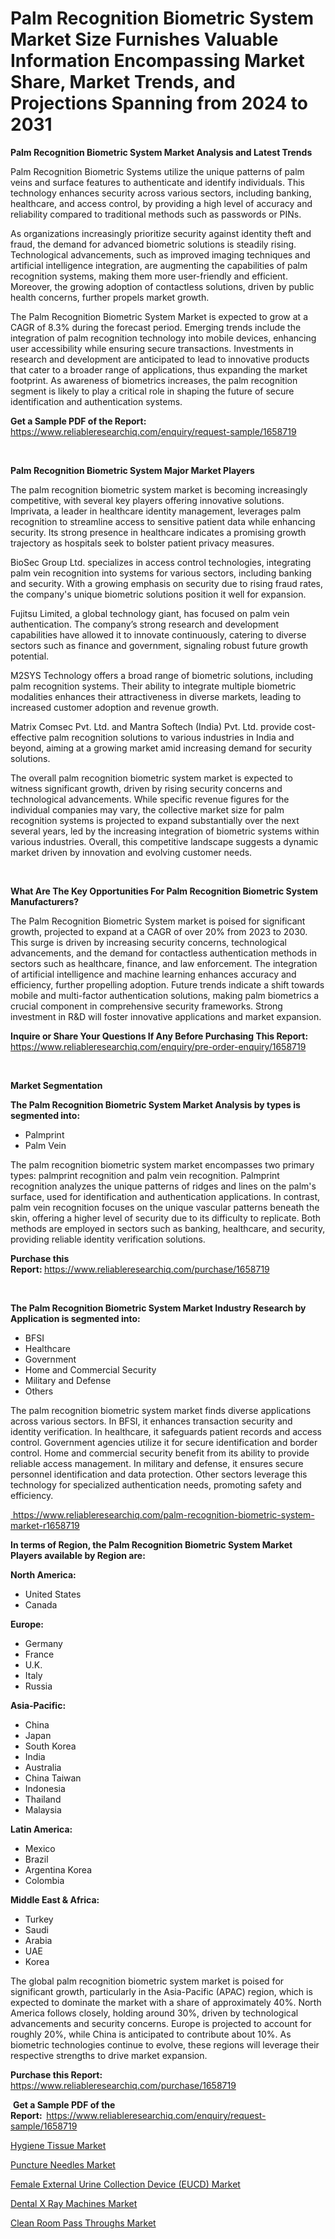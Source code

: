 <p><h1>Palm Recognition Biometric System Market Size Furnishes Valuable Information Encompassing Market Share, Market Trends, and Projections Spanning from 2024 to 2031</h1></p><p><strong>Palm Recognition Biometric System Market Analysis and Latest Trends</strong></p>
<p><p>Palm Recognition Biometric Systems utilize the unique patterns of palm veins and surface features to authenticate and identify individuals. This technology enhances security across various sectors, including banking, healthcare, and access control, by providing a high level of accuracy and reliability compared to traditional methods such as passwords or PINs. </p><p>As organizations increasingly prioritize security against identity theft and fraud, the demand for advanced biometric solutions is steadily rising. Technological advancements, such as improved imaging techniques and artificial intelligence integration, are augmenting the capabilities of palm recognition systems, making them more user-friendly and efficient. Moreover, the growing adoption of contactless solutions, driven by public health concerns, further propels market growth.</p><p>The Palm Recognition Biometric System Market is expected to grow at a CAGR of 8.3% during the forecast period. Emerging trends include the integration of palm recognition technology into mobile devices, enhancing user accessibility while ensuring secure transactions. Investments in research and development are anticipated to lead to innovative products that cater to a broader range of applications, thus expanding the market footprint. As awareness of biometrics increases, the palm recognition segment is likely to play a critical role in shaping the future of secure identification and authentication systems.</p></p>
<p><strong>Get a Sample PDF of the Report:&nbsp;</strong> <a href="https://www.reliableresearchiq.com/enquiry/request-sample/1658719?utm_campaign=1132&utm_medium=2&utm_source=Github&utm_content=ia&utm_term=28092024&utm_id=palm-recognition-biometric-system">https://www.reliableresearchiq.com/enquiry/request-sample/1658719</a></p>
<p>&nbsp;</p>
<p><strong>Palm Recognition Biometric System Major Market Players</strong></p>
<p><p>The palm recognition biometric system market is becoming increasingly competitive, with several key players offering innovative solutions. Imprivata, a leader in healthcare identity management, leverages palm recognition to streamline access to sensitive patient data while enhancing security. Its strong presence in healthcare indicates a promising growth trajectory as hospitals seek to bolster patient privacy measures.</p><p>BioSec Group Ltd. specializes in access control technologies, integrating palm vein recognition into systems for various sectors, including banking and security. With a growing emphasis on security due to rising fraud rates, the company's unique biometric solutions position it well for expansion.</p><p>Fujitsu Limited, a global technology giant, has focused on palm vein authentication. The company’s strong research and development capabilities have allowed it to innovate continuously, catering to diverse sectors such as finance and government, signaling robust future growth potential.</p><p>M2SYS Technology offers a broad range of biometric solutions, including palm recognition systems. Their ability to integrate multiple biometric modalities enhances their attractiveness in diverse markets, leading to increased customer adoption and revenue growth.</p><p>Matrix Comsec Pvt. Ltd. and Mantra Softech (India) Pvt. Ltd. provide cost-effective palm recognition solutions to various industries in India and beyond, aiming at a growing market amid increasing demand for security solutions.</p><p>The overall palm recognition biometric system market is expected to witness significant growth, driven by rising security concerns and technological advancements. While specific revenue figures for the individual companies may vary, the collective market size for palm recognition systems is projected to expand substantially over the next several years, led by the increasing integration of biometric systems within various industries. Overall, this competitive landscape suggests a dynamic market driven by innovation and evolving customer needs.</p></p>
<p>&nbsp;</p>
<p><strong>What Are The Key Opportunities For Palm Recognition Biometric System Manufacturers?</strong></p>
<p><p>The Palm Recognition Biometric System market is poised for significant growth, projected to expand at a CAGR of over 20% from 2023 to 2030. This surge is driven by increasing security concerns, technological advancements, and the demand for contactless authentication methods in sectors such as healthcare, finance, and law enforcement. The integration of artificial intelligence and machine learning enhances accuracy and efficiency, further propelling adoption. Future trends indicate a shift towards mobile and multi-factor authentication solutions, making palm biometrics a crucial component in comprehensive security frameworks. Strong investment in R&D will foster innovative applications and market expansion.</p></p>
<p><strong>Inquire or Share Your Questions If Any Before Purchasing This Report:</strong> <a href="https://www.reliableresearchiq.com/enquiry/pre-order-enquiry/1658719?utm_campaign=1132&utm_medium=2&utm_source=Github&utm_content=ia&utm_term=28092024&utm_id=palm-recognition-biometric-system">https://www.reliableresearchiq.com/enquiry/pre-order-enquiry/1658719</a></p>
<p>&nbsp;</p>
<p><strong>Market Segmentation</strong></p>
<p><strong>The Palm Recognition Biometric System Market Analysis by types is segmented into:</strong></p>
<p><ul><li>Palmprint</li><li>Palm Vein</li></ul></p>
<p><p>The palm recognition biometric system market encompasses two primary types: palmprint recognition and palm vein recognition. Palmprint recognition analyzes the unique patterns of ridges and lines on the palm's surface, used for identification and authentication applications. In contrast, palm vein recognition focuses on the unique vascular patterns beneath the skin, offering a higher level of security due to its difficulty to replicate. Both methods are employed in sectors such as banking, healthcare, and security, providing reliable identity verification solutions.</p></p>
<p><strong>Purchase this Report:&nbsp;</strong><a href="https://www.reliableresearchiq.com/purchase/1658719?utm_campaign=1132&utm_medium=2&utm_source=Github&utm_content=ia&utm_term=28092024&utm_id=palm-recognition-biometric-system">https://www.reliableresearchiq.com/purchase/1658719</a></p>
<p>&nbsp;</p>
<p><strong>The Palm Recognition Biometric System Market Industry Research by Application is segmented into:</strong></p>
<p><ul><li>BFSI</li><li>Healthcare</li><li>Government</li><li>Home and Commercial Security</li><li>Military and Defense</li><li>Others</li></ul></p>
<p><p>The palm recognition biometric system market finds diverse applications across various sectors. In BFSI, it enhances transaction security and identity verification. In healthcare, it safeguards patient records and access control. Government agencies utilize it for secure identification and border control. Home and commercial security benefit from its ability to provide reliable access management. In military and defense, it ensures secure personnel identification and data protection. Other sectors leverage this technology for specialized authentication needs, promoting safety and efficiency.</p></p>
<p><a href="https://www.reliableresearchiq.com/palm-recognition-biometric-system-market-r1658719?utm_campaign=1132&utm_medium=2&utm_source=Github&utm_content=ia&utm_term=28092024&utm_id=palm-recognition-biometric-system">&nbsp;https://www.reliableresearchiq.com/palm-recognition-biometric-system-market-r1658719</a></p>
<p><strong>In terms of Region, the Palm Recognition Biometric System Market Players available by Region are:</strong></p>
<p>
    <p> <strong> North America: </strong>
        <ul>
            <li>United States</li>
            <li>Canada</li>
        </ul>
        </p> 
    <p> <strong> Europe: </strong>
        <ul>
            <li>Germany</li>
            <li>France</li>
            <li>U.K.</li>
            <li>Italy</li>
            <li>Russia</li>
        </ul>
        </p> 
    <p> <strong> Asia-Pacific: </strong>
        <ul>
            <li>China</li>
            <li>Japan</li>
            <li>South Korea</li>
            <li>India</li>
            <li>Australia</li>
            <li>China Taiwan</li>
            <li>Indonesia</li>
            <li>Thailand</li>
            <li>Malaysia</li>
        </ul>
        </p> 
    <p> <strong> Latin America: </strong>
        <ul>
            <li>Mexico</li>
            <li>Brazil</li>
            <li>Argentina Korea</li>
            <li>Colombia</li>
        </ul>
        </p> 
    <p> <strong> Middle East & Africa: </strong>
        <ul>
            <li>Turkey</li>
            <li>Saudi</li>
            <li>Arabia</li>
            <li>UAE</li>
            <li>Korea</li>
        </ul>
    </p>
    </p>
<p><p>The global palm recognition biometric system market is poised for significant growth, particularly in the Asia-Pacific (APAC) region, which is expected to dominate the market with a share of approximately 40%. North America follows closely, holding around 30%, driven by technological advancements and security concerns. Europe is projected to account for roughly 20%, while China is anticipated to contribute about 10%. As biometric technologies continue to evolve, these regions will leverage their respective strengths to drive market expansion.</p></p>
<p><strong>Purchase this Report: </strong><a href="https://www.reliableresearchiq.com/purchase/1658719?utm_campaign=1132&utm_medium=2&utm_source=Github&utm_content=ia&utm_term=28092024&utm_id=palm-recognition-biometric-system">https://www.reliableresearchiq.com/purchase/1658719</a></p>
<p>&nbsp;<strong>Get a Sample PDF of the Report:&nbsp;&nbsp;</strong><a href="https://www.reliableresearchiq.com/enquiry/request-sample/1658719?utm_campaign=1132&utm_medium=2&utm_source=Github&utm_content=ia&utm_term=28092024&utm_id=palm-recognition-biometric-system">https://www.reliableresearchiq.com/enquiry/request-sample/1658719</a></p>
<p><strong></strong></p>
<p><p><a href="https://issuu.com/reportprime-2/docs/hygiene-tissue-market-size-2030.ppt_17501ade4e1a0a?utm_campaign=1132&utm_medium=2&utm_source=Github&utm_content=ia&utm_term=28092024&utm_id=palm-recognition-biometric-system">Hygiene Tissue Market</a></p><p><a href="https://www.linkedin.com/pulse/how-regional-global-trends-shaping-puncture-needles-xt6qc?trackingId=WZDoi%2BfmQPuTJoiTwR95NQ%3D%3D&utm_campaign=1132&utm_medium=2&utm_source=Github&utm_content=ia&utm_term=28092024&utm_id=palm-recognition-biometric-system">Puncture Needles Market</a></p><p><a href="https://github.com/miisleuze/Market-Research-Report-List-1/blob/main/female-external-urine-collection-device-eucd-market.md?utm_campaign=1132&utm_medium=2&utm_source=Github&utm_content=ia&utm_term=28092024&utm_id=palm-recognition-biometric-system">Female External Urine Collection Device (EUCD) Market</a></p><p><a href="https://www.linkedin.com/pulse/global-dental-x-ray-machines-market-exploring-share-rrwwc?trackingId=mJjqlw5FS%2BuWw4P7qyJfYQ%3D%3D&utm_campaign=1132&utm_medium=2&utm_source=Github&utm_content=ia&utm_term=28092024&utm_id=palm-recognition-biometric-system">Dental X Ray Machines Market</a></p><p><a href="https://issuu.com/reportprime-2/docs/clean-room-pass-throughs-market-siz_0342074d01a98f?utm_campaign=1132&utm_medium=2&utm_source=Github&utm_content=ia&utm_term=28092024&utm_id=palm-recognition-biometric-system">Clean Room Pass Throughs Market</a></p></p>